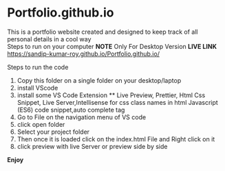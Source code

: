 # Portfolio.github.io
This is a portfolio website created and designed to keep track of all personal details in a cool way   
Steps to run on your computer
**NOTE** 
Only For Desktop Version
**LIVE LINK**
 https://sandip-kumar-roy.github.io/Portfolio.github.io/

Steps to run the code
1) Copy this folder on a single folder on your desktop/laptop
2) install VScode 
3) install some VS Code Extension 
** Live Preview, Prettier, Html Css Snippet,
   Live Server,Intellisense for css class names in html
   Javascript (ES6) code snippet,auto complete tag 
3) Go to File on the navigation menu of VS code
4) click open folder
5) Select your project folder
6) Then once it is loaded click on the index.html
   File and Right click on it
7) click preview with live Server or preview side by side 

****Enjoy****
